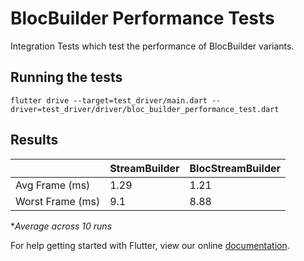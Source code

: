 # BlocBuilder Performance Tests

Integration Tests which test the performance of BlocBuilder variants.

## Running the tests

```
flutter drive --target=test_driver/main.dart --driver=test_driver/driver/bloc_builder_performance_test.dart
```

## Results

|                  | StreamBuilder | BlocStreamBuilder |
| ---------------- | ------------- | ----------------- |
| Avg Frame (ms)   | 1.29          | 1.21              |
| Worst Frame (ms) | 9.1           | 8.88              |

**Average across 10 runs*

For help getting started with Flutter, view our online
[documentation](https://flutter.io/).
